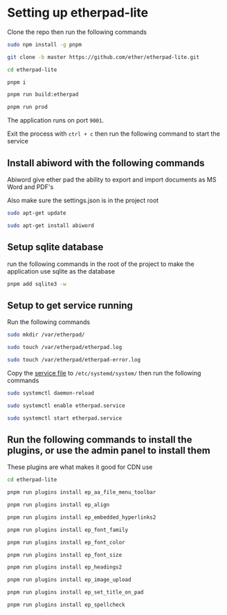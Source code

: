 # Setting up etherpad-lite

Clone the repo then run the following commands

```sh
sudo npm install -g pnpm

git clone -b master https://github.com/ether/etherpad-lite.git

cd etherpad-lite

pnpm i

pnpm run build:etherpad

pnpm run prod
```

The application runs on port ```9001```.

Exit the process with ```ctrl + c``` then run the following command to start the service

## Install abiword with the following commands

Abiword give ether pad the ability to export and import documents as MS Word and PDF's

Also make sure the settings.json is in the project root

```sh
sudo apt-get update

sudo apt-get install abiword
```

## Setup sqlite database

run the following commands in the root of the project to make the application use sqlite as the database

```sh
pnpm add sqlite3 -w
```

## Setup to get service running

Run the following commands

```sh
sudo mkdir /var/etherpad/

sudo touch /var/etherpad/etherpad.log

sudo touch /var/etherpad/etherpad-error.log
```

Copy the [service file](/etherpad-lite/etc/systemd/system/etherpad.service) to ```/etc/systemd/system/``` then run the following commands

```sh
sudo systemctl daemon-reload

sudo systemctl enable etherpad.service

sudo systemctl start etherpad.service

```

## Run the following commands to install the plugins, or use the admin panel to install them

These plugins are what makes it good for CDN use

```sh
cd etherpad-lite

pnpm run plugins install ep_aa_file_menu_toolbar

pnpm run plugins install ep_align

pnpm run plugins install ep_embedded_hyperlinks2

pnpm run plugins install ep_font_family

pnpm run plugins install ep_font_color

pnpm run plugins install ep_font_size

pnpm run plugins install ep_headings2

pnpm run plugins install ep_image_upload

pnpm run plugins install ep_set_title_on_pad

pnpm run plugins install ep_spellcheck
```
